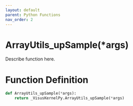 ```yaml
---
layout: default
parent: Python Functions
nav_order: 2
---
```


# ArrayUtils_upSample(*args)

Describe function here.

# Function Definition

```python
def ArrayUtils_upSample(*args):
    return _VisusKernelPy.ArrayUtils_upSample(*args)
```